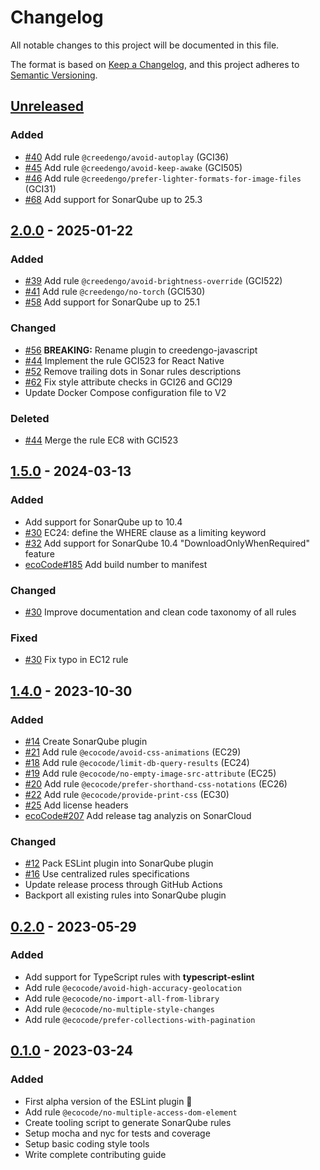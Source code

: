 # Changelog

All notable changes to this project will be documented in this file.

The format is based on [Keep a Changelog](https://keepachangelog.com/en/1.0.0/),
and this project adheres to [Semantic Versioning](https://semver.org/spec/v2.0.0.html).

## [Unreleased]

### Added

-   [#40](https://github.com/green-code-initiative/creedengo-javascript/pull/40) Add rule `@creedengo/avoid-autoplay` (GCI36)
-   [#45](https://github.com/green-code-initiative/creedengo-javascript/pull/45) Add rule `@creedengo/avoid-keep-awake` (GCI505)
-   [#46](https://github.com/green-code-initiative/creedengo-javascript/pull/46) Add rule `@creedengo/prefer-lighter-formats-for-image-files` (GCI31)
-   [#68](https://github.com/green-code-initiative/creedengo-javascript/pull/68) Add support for SonarQube up to 25.3

## [2.0.0] - 2025-01-22

### Added

-   [#39](https://github.com/green-code-initiative/creedengo-javascript/issues/39) Add rule `@creedengo/avoid-brightness-override` (GCI522)
-   [#41](https://github.com/green-code-initiative/creedengo-javascript/pull/41) Add rule `@creedengo/no-torch` (GCI530)
-   [#58](https://github.com/green-code-initiative/creedengo-javascript/pull/58) Add support for SonarQube up to 25.1

### Changed

-   [#56](https://github.com/green-code-initiative/creedengo-javascript/issues/56) **BREAKING:** Rename plugin to creedengo-javascript
-   [#44](https://github.com/green-code-initiative/creedengo-javascript/pull/44) Implement the rule GCI523 for React Native
-   [#52](https://github.com/green-code-initiative/creedengo-javascript/pull/52) Remove trailing dots in Sonar rules descriptions
-   [#62](https://github.com/green-code-initiative/creedengo-javascript/pull/62) Fix style attribute checks in GCI26 and GCI29
-   Update Docker Compose configuration file to V2

### Deleted

-   [#44](https://github.com/green-code-initiative/creedengo-javascript/pull/44) Merge the rule EC8 with GCI523

## [1.5.0] - 2024-03-13

### Added

-   Add support for SonarQube up to 10.4
-   [#30](https://github.com/green-code-initiative/ecoCode-javascript/issues/30) EC24: define the WHERE clause as a limiting keyword
-   [#32](https://github.com/green-code-initiative/ecoCode-javascript/pull/32) Add support for SonarQube 10.4 "DownloadOnlyWhenRequired" feature
-   [ecoCode#185](https://github.com/green-code-initiative/ecoCode/issues/185) Add build number to manifest

### Changed

-   [#30](https://github.com/green-code-initiative/ecoCode-javascript/issues/30) Improve documentation and clean code taxonomy of all rules

### Fixed

-   [#30](https://github.com/green-code-initiative/ecoCode-javascript/issues/30) Fix typo in EC12 rule

## [1.4.0] - 2023-10-30

### Added

-   [#14](https://github.com/green-code-initiative/ecoCode-javascript/pull/14) Create SonarQube plugin
-   [#21](https://github.com/green-code-initiative/ecoCode-javascript/pull/21) Add rule `@ecocode/avoid-css-animations` (EC29)
-   [#18](https://github.com/green-code-initiative/ecoCode-javascript/pull/18) Add rule `@ecocode/limit-db-query-results` (EC24)
-   [#19](https://github.com/green-code-initiative/ecoCode-javascript/pull/19) Add rule `@ecocode/no-empty-image-src-attribute` (EC25)
-   [#20](https://github.com/green-code-initiative/ecoCode-javascript/pull/20) Add rule `@ecocode/prefer-shorthand-css-notations` (EC26)
-   [#22](https://github.com/green-code-initiative/ecoCode-javascript/pull/22) Add rule `@ecocode/provide-print-css` (EC30)
-   [#25](https://github.com/green-code-initiative/ecoCode-javascript/pull/25) Add license headers
-   [ecoCode#207](https://github.com/green-code-initiative/ecoCode/issues/207) Add release tag analyzis on SonarCloud

### Changed

-   [#12](https://github.com/green-code-initiative/ecoCode-javascript/issues/12) Pack ESLint plugin into SonarQube plugin
-   [#16](https://github.com/green-code-initiative/ecoCode-javascript/pull/16) Use centralized rules specifications
-   Update release process through GitHub Actions
-   Backport all existing rules into SonarQube plugin

## [0.2.0] - 2023-05-29

### Added

-   Add support for TypeScript rules with **typescript-eslint**
-   Add rule `@ecocode/avoid-high-accuracy-geolocation`
-   Add rule `@ecocode/no-import-all-from-library`
-   Add rule `@ecocode/no-multiple-style-changes`
-   Add rule `@ecocode/prefer-collections-with-pagination`

## [0.1.0] - 2023-03-24

### Added

-   First alpha version of the ESLint plugin 🚀
-   Add rule `@ecocode/no-multiple-access-dom-element`
-   Create tooling script to generate SonarQube rules
-   Setup mocha and nyc for tests and coverage
-   Setup basic coding style tools
-   Write complete contributing guide

[Unreleased]: https://github.com/green-code-initiative/creedengo-javascript/compare/2.0.0...HEAD

[2.0.0]: https://github.com/green-code-initiative/creedengo-javascript/compare/1.5.0...2.0.0

[1.5.0]: https://github.com/green-code-initiative/ecoCode-javascript/compare/1.4.0...1.5.0

[1.4.0]: https://github.com/green-code-initiative/ecoCode-javascript/compare/eslint-plugin/0.2.0...1.4.0

[0.2.0]: https://github.com/green-code-initiative/ecoCode-linter/compare/eslint-plugin/0.1.0...eslint-plugin/0.2.0

[0.1.0]: https://github.com/green-code-initiative/ecoCode-linter/compare/6d305511db82bf8faa4833528641535e605dbacf...eslint-plugin/0.1.0
